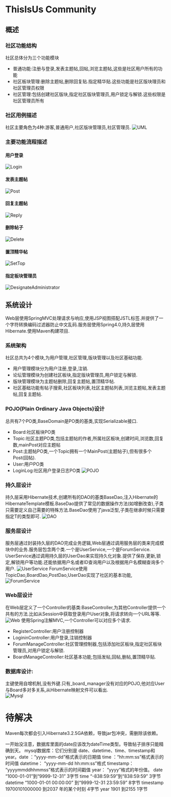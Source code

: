 # ThisIsUs Community
## 概述
### 社区功能结构
社区总体分为三个功能模块
* 普通功能:注册与登录,发表主题帖,回帖,浏览主题帖,这些是社区用户所有的功能
* 社区板块管理:删除主题帖,删除回复贴.指定精华贴.这些功能是社区版块理员和社区管理员权限
* 社区管理:包括创建社区版块,指定社区版块管理员,用户锁定与解锁.这些权限是社区管理员所有

### 社区用例描述
社区主要角色为4种:游客,普通用户,社区版块管理员,社区管理员.
![UML](./pic/UML.png)
### 主要功能流程描述
#### 用户登录
![Login](./pic/Login.png)
#### 发表主题帖
![Post](./pic/Post.png)
#### 回复主题帖
![Reply](./pic/Reply.png)
#### 删除帖子
![Delete](./pic/Delete.png)
#### 置顶精华帖
![SetTop](./pic/SetTop.png)
#### 指定板块管理员
![DesignateAdministrator](./pic/DesignateAdministrator.png)

## 系统设计
Web层使用SpringMVC处理请求与响应,使用JSP视图搭配JSTL标签.并提供了一个字符转换编码过滤器防止中文乱码.服务层使用Spring4.0,持久层使用Hibernate.使用Maven构建项目.
### 系统架构
社区总共为4个模块,为用户管理,社区管理,版块管理以及社区基础功能.
* 用户管理模块分为用户注册,登录,注销.
* 论坛管理模块为创建社区板块,指定版块管理员,用户锁定与解锁.
* 版块管理模块为主题帖删除,回复主题帖,置顶精华帖.
* 社区基础功能有帖子搜索,社区板块列表,社区主题帖列表,浏览主题帖,发表主题帖,回复主题帖.

### POJO(Plain Ordinary Java Objects)设计
总共有7个PO类,BaseDomain是PO类的基类,实现Serializable接口.
* Board:社区板块PO类
* Topic:社区主题PO类,包括主题帖的作者,所属社区板块,创建时间,浏览数,回复数,mainPost对应主题帖
* Post:主题帖PO类,一个Topic拥有一个MainPost(主题帖子),但有很多个Post(回帖).
* User:用户PO类
* LoginLog:社区用户登录日志PO类
![POJO](./pic/POJO.png)
### 持久层设计
持久层采用Hibernate技术,创建所有的DAO的基类BaseDao<T>,注入Hibernate的HibernateTemplate模板.BaseDao提供了常见的数据操作方法(如增删改查),子类只需要定义自己需要的特殊方法.BaseDao<T>使用了java泛型,子类在继承时候只需要指定T的类型即可.
![DAO](./pic/DAO.png)
### 服务层设计
服务层通过封装持久层的DAO完成业务逻辑,Web层通过调用服务层的类来完成模块中的业务.服务层包含两个类.一个是UserService,一个是ForumService.  
UserService通过调用持久层的UserDao来实现持久化对象.提供了保存,更新,锁定,解锁用户等功能.还能依据用户名或者ID查询用户以及根据用户名模糊查询多个用户.
![UserService](./pic/UserService.png)
ForumService使用TopicDao,BoardDao,PostDao,UserDao实现了社区的基本功能,
![ForumService](./pic/ForumService.png)
### Web层设计
在Web层定义了一个Controller的基类:BaseController,为其他Controller提供一个共有的方法.比如从Session中获取登录用户User对象,将请求转向一个URL等等.
![Web](./pic/Web.png)
使用Spring注解MVC,一个Controller可以对应多个请求.  
* RegisterController:用户注册控制器
* LogininController:用户登录,注销控制器
* ForumManageController:社区管理控制器,包括添加社区板块,指定社区板块管理员,对用户锁定与解锁.
* BoardManageController:社区基本功能,包括发帖,回帖,删帖,置顶精华贴.

### 数据库设计:
主键使用自增机制,没有外键.只有_board_manager没有对应的POJO,他对应User与Board多对多关系,从Hibernate映射文件可以看出.  
![Mysql](./pic/mysql.png)



# 待解决
Maven每次都会引入Hibernate3.2.5GA依赖，导致jar包冲突，需删除该依赖。

一开始没注意，数据库里面的date应该改为dateTime类型。导致帖子排序只能精确到天。
mysql数据库：它们分别是 date、datetime、time、timestamp和year。date ：“yyyy-mm-dd”格式表示的日期值 time ：“hh:mm:ss”格式表示的时间值 datetime： “yyyy-mm-dd hh:mm:ss”格式 timestamp： “yyyymmddhhmmss”格式表示的时间戳值 year： “yyyy”格式的年份值。
date “1000-01-01”到“9999-12-31” 3字节
time “-838:59:59”到“838:59:59” 3字节
datetime “1000-01-01 00:00:00” 到“9999-12-31 23:59:59” 8字节
timestamp 19700101000000 到2037 年的某个时刻 4字节
year 1901 到2155 1字节 






















